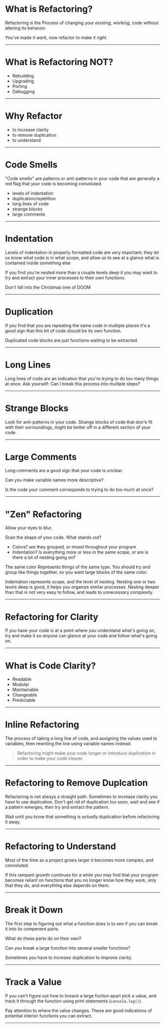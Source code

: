 # What is Refactoring?

Refactoring is the Process of changing your *existing*, *working*, code without altering its behavior.

You've made it *work*, now refactor to make it *right*.

---

# What is Refactoring NOT?

* Rebuilding
* Upgrading 
* Porting
* Debugging

---

# Why Refactor

* to increase clarity
* to remove duplication
* to understand

---

# Code Smells

"Code smells" are patterns or anti-patterns in your code that are generally a red flag that your code is becoming convoluted.

* levels of indentation
* duplication/repetition
* long lines of code
* strange blocks
* large comments

---

# Indentation

Levels of indentation in properly formatted code are very important; they let us know what code is in what scope, and allow us to see at a glance what is contained inside something else

If you find you're nested more than a couple levels deep it you may want to try and extract your inner processes to their own functions.

Don't fall into the Christmas tree of DOOM

---

# Duplication

If you find that you are repeating the same code in multiple places it's a good sign that this bit of code should be its own function.

Duplicated code blocks are just functions waiting to be extracted.

---

# Long Lines

Long lines of code are an indication that you're trying to do too many things at once. Ask yourself: Can I break this process into multiple steps?

---

# Strange Blocks

Look for anti-patterns in your code. Strange blocks of code that don'e fit with their sorroundings, might be better off in a different section of your code.

---

# Large Comments

Long comments are a good sign that your code is unclear.

Can you make variable names more descriptive?

Is the code your comment corresponds to trying to do too much at once?

---

# "Zen" Refactoring

Allow your eyes to blur.

Scan the shape of your code. What stands out?

  * Colors? are they grouped, or mixed throughout your program
  * Indentation? Is everything more or less in the same scope, or are is there a lot of nesting going on?

The same color Represents things of the same type.  You should try and group like things together, so you want large blocks of the same color.

Indentation represents scope, and the level of nesting. Nesting one or two levels deep is good, it helps you organize similar processes. Nesting deeper than that is not very easy to follow, and leads to unnecessary complexity.

---

# Refactoring for Clarity

If you have your code is at a point where *you* understand what's going on, try and make it so *anyone* can glance at your code and follow what's going on.

---

# What is Code Clarity?

* Readable
* Modular
* Maintainable
* Changeable
* Predictable

---

# Inline Refactoring

The process of taking a long line of code, and assigning the values used to variables, then rewriting the line using variable names instead.

>Refactoring might make your code longer or introduce duplication in order to make your code clearer.

---

# Refactoring to Remove Duplcation

Refactoring is not always a straight path. Sometimes to increase clarity you have to use duplication.  Don't get rid of duplication too soon, wait and see if a pattern emerges, then try and extract the pattern.

Wait until you know that something is *actually* duplication before refactoring it away.

---

# Refactoring to Understand

Most of the time as a project grows larger it becomes more complex, and convoluted. 

If this rampant growth continues for a while you may find that your program becomes reliant on functions that you no longer know how they work, only that they do, and everything else depends on them.

---

# Break it Down

The first step to figuring out what a function does is to see if you can break it into its compenent parts.  

What do these parts do on their own?

Can you break a large function into several smaller functions?

Sometimes you have to *increase* duplication to improve clarity.

---

# Track a Value

If you can't figure out how to breack a large fuction apart pick a value, and track it through the function using print statements (`console.log()`).

Pay attention to where the value changes. These are good indications of potential interior functions you can extract.

---
